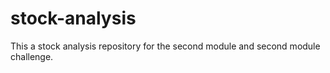 # stock-analysis
This a stock analysis repository for the second module and second module challenge.
